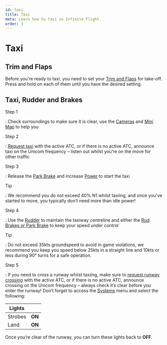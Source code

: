 ```yaml
---
id: taxi
title: Taxi
meta: Learn how to taxi in Infinite Flight.
order: 3
---
```


# Taxi




## Trim and Flaps

 

Before you’re ready to taxi, you need to set your [Trim and Flaps](/guide/getting-started/pilot-user-interface/flight-controls#flight-controls) for take-off. Press and hold on each of them until you have the desired setting.



## Taxi, Rudder and Brakes

 

Step 1

: Check surroundings to make sure it is clear, use the [Cameras](/guide/getting-started/pilot-user-interface/cameras#camera) and [Mini Map](/guide/getting-started/pilot-user-interface/mini-map#mini-map) to help you

 

Step 2

: [Request taxi](/guide/getting-started/pilot-user-interface/communication#communication) with the active ATC, or if there is no active ATC, announce taxi on the Unicom frequency – listen out whilst you’re on the move for other traffic

 

Step 3

: Release the [Park Brake](/guide/getting-started/pilot-user-interface/flight-controls#flight-controls) and increase [Power](/guide/getting-started/pilot-user-interface/hud#head-up-display-(hud)) to start the taxi

 

Tip

:   We recommend you do not exceed 40% N1 whilst taxiing, and once you’ve started to move, you typically don’t need more than idle power!

 

Step 4

: Use the [Rudder](/guide/getting-started/pilot-user-interface/flight-controls#flight-controls) to maintain the taxiway centreline and either the [Rud Brakes or Park Brake](/guide/getting-started/pilot-user-interface/flight-controls#flight-controls) to keep your speed under control

 

Tip

:   Do not exceed 35kts groundspeed to avoid in game violations, we recommend you keep you speed below 25kts in a straight line and 10kts or less during 90° turns for a safe operation.

 

Step 5

: If you need to cross a runway whilst taxiing, make sure to [request runway crossing](/guide/getting-started/pilot-user-interface/communication#communication) with the active ATC, or if there is no active ATC, announce crossing on the Unicom frequency – always check it’s clear before you enter the runway! Don’t forget to access the [Systems](/guide/getting-started/pilot-user-interface/systems#systems) menu and select the following:

 

| Lights  |        |
| ------- | ------ |
| Strobes | **ON** |
| Land    | **ON** |

 

Once you’re clear of the runway, you can turn these lights back to **OFF**.

 